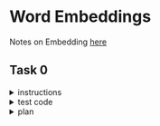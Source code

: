 # Word Embeddings

Notes on Embedding [here](./embedding_notes.md)

## Task 0

<details>
    <summary>instructions</summary>


Write a function def bag_of_words(sentences, vocab=None): that creates a bag of words embedding matrix:

sentences is a list of sentences to analyze
vocab is a list of the vocabulary words to use for the analysis
If None, all words within sentences should be used
Returns: embeddings, features

embeddings is a numpy.ndarray of shape (s, f) containing the embeddings
s is the number of sentences in sentences
f is the number of features analyzed
features is a list of the features used for embeddings
You are not allowed to use genism library.

</details>

<details>
    <summary>test code</summary>

```

$ cat 0-main.py
#!/usr/bin/env python3

bag_of_words = __import__('0-bag_of_words').bag_of_words

sentences = ["Holberton school is Awesome!",
             "Machine learning is awesome",
             "NLP is the future!",
             "The children are our future",
             "Our children's children are our grandchildren",
             "The cake was not very good",
             "No one said that the cake was not very good",
             "Life is beautiful"]
E, F = bag_of_words(sentences)
print(E)
print(F)
$ ./0-main.py
[[0 1 0 0 0 0 0 0 1 1 0 0 0 0 0 0 0 0 0 1 0 0 0 0]
 [0 1 0 0 0 0 0 0 0 1 1 0 1 0 0 0 0 0 0 0 0 0 0 0]
 [0 0 0 0 0 1 0 0 0 1 0 0 0 1 0 0 0 0 0 0 0 1 0 0]
 [1 0 0 0 1 1 0 0 0 0 0 0 0 0 0 0 0 1 0 0 0 1 0 0]
 [1 0 0 0 2 0 0 1 0 0 0 0 0 0 0 0 0 2 0 0 0 0 0 0]
 [0 0 0 1 0 0 1 0 0 0 0 0 0 0 0 1 0 0 0 0 0 1 1 1]
 [0 0 0 1 0 0 1 0 0 0 0 0 0 0 1 1 1 0 1 0 1 1 1 1]
 [0 0 1 0 0 0 0 0 0 1 0 1 0 0 0 0 0 0 0 0 0 0 0 0]]
['are', 'awesome', 'beautiful', 'cake', 'children', 'future', 'good', 'grandchildren', 'holberton', 'is', 'learning', 'life', 'machine', 'nlp', 'no', 'not', 'one', 'our', 'said', 'school', 'that', 'the', 'very', 'was']
$

```

</details>


<details>
    <summary>plan</summary>
if list, tuple, dict, then use " ".join(string to be concatenated)
else, skip that step

make a list of " " delimitered words
</details>
